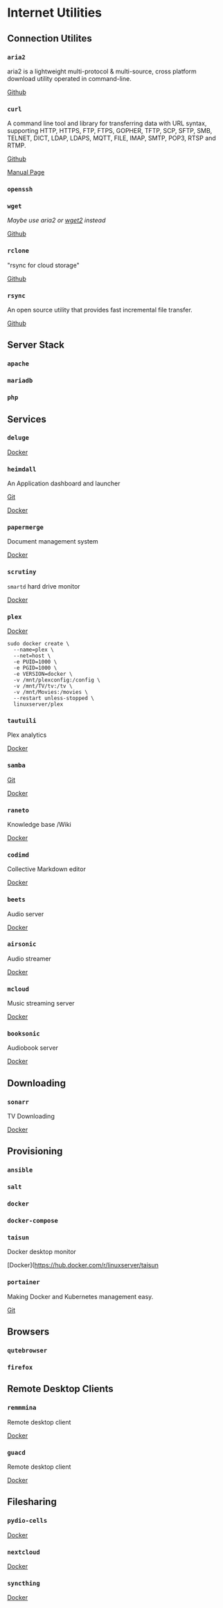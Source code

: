 # Internet Utilities

## Connection Utilites

### `aria2`
aria2 is a lightweight multi-protocol & multi-source, cross platform download utility operated in command-line. 

[Github](https://github.com/aria2/aria2)

### `curl`
A command line tool and library for transferring data with URL syntax, supporting HTTP, HTTPS, FTP, FTPS, GOPHER, TFTP, SCP, SFTP, SMB, TELNET, DICT, LDAP, LDAPS, MQTT, FILE, IMAP, SMTP, POP3, RTSP and RTMP.

[Github](https://github.com/curl/curl)

[Manual Page](https://curl.haxx.se/docs/manual.html)

### `openssh`

### `wget`
_Maybe use aria2 or [wget2](https://github.com/rockdaboot/wget2) instead_

[Github](https://github.com/mirror/wget)

### `rclone`
"rsync for cloud storage" 

[Github](https://github.com/rclone/rclone)

### `rsync`
An open source utility that provides fast incremental file transfer. 

[Github](https://github.com/WayneD/rsync)

## Server Stack
### `apache`
### `mariadb`
### `php`

## Services
### `deluge`

[Docker](https://hub.docker.com/r/linuxserver/deluge)

### `heimdall`
An Application dashboard and launcher 

[Git](https://github.com/linuxserver/Heimdall)

[Docker](https://hub.docker.com/r/linuxserver/heimdall)

### `papermerge`
Document management system

[Docker](https://hub.docker.com/r/linuxserver/papermerge)


### `scrutiny`
`smartd` hard drive monitor

[Docker](https://hub.docker.com/r/linuxserver/scrutiny)

### `plex`

[Docker](https://hub.docker.com/r/linuxserver/plex)

```
sudo docker create \
  --name=plex \
  --net=host \
  -e PUID=1000 \
  -e PGID=1000 \
  -e VERSION=docker \
  -v /mnt/plexconfig:/config \
  -v /mnt/TV/tv:/tv \
  -v /mnt/Movies:/movies \
  --restart unless-stopped \
  linuxserver/plex
  ```

### `tautuili`
Plex analytics

[Docker](https://hub.docker.com/r/linuxserver/tautulli)

### `samba`
[Git](https://gitlab.com/samba-team/samba)

[Docker](https://github.com/dperson/samba)

### `raneto`
Knowledge base /Wiki

[Docker](https://hub.docker.com/r/linuxserver/raneto)

### `codimd`
Collective Markdown editor

[Docker](https://hub.docker.com/r/linuxserver/codimd)

### `beets`
Audio server

[Docker](https://hub.docker.com/r/linuxserver/beets)

### `airsonic`
Audio streamer

[Docker](https://hub.docker.com/r/linuxserver/airsonic)

### `mcloud`
Music streaming server

[Docker](https://hub.docker.com/r/linuxserver/mstream)

### `booksonic`
Audiobook server

[Docker](https://hub.docker.com/r/linuxserver/booksonic)

## Downloading

### `sonarr`
TV Downloading

[Docker](https://hub.docker.com/r/linuxserver/sonarr)



## Provisioning
### `ansible`
### `salt`
### `docker`
### `docker-compose`

### `taisun`
Docker desktop monitor

[Docker](https://hub.docker.com/r/linuxserver/taisun

### `portainer`
Making Docker and Kubernetes management easy. 

[Git](https://github.com/portainer/portainer)

## Browsers
### `qutebrowser`
### `firefox`

## Remote Desktop Clients

### `remmmina`
Remote desktop client

[Docker](https://hub.docker.com/r/linuxserver/remmina)

### `guacd`
Remote desktop client

[Docker](https://hub.docker.com/r/linuxserver/guacd)

## Filesharing

### `pydio-cells`
[Docker](https://hub.docker.com/r/linuxserver/pydio-cells)

### `nextcloud`
[Docker](https://hub.docker.com/r/linuxserver/nextcloud)

### `syncthing`
[Docker](https://hub.docker.com/r/linuxserver/syncthing)
